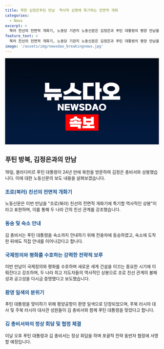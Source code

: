 ```yaml
---
title: 북한 김정은푸틴 만남  역사적 상봉에 특기하는 전면적 개화
categories:
  - News
excerpt: >
  북러 친선의 전면적 개화기, 노동당 기관지 노동신문은 김정은과 푸틴 대통령의 평양 만남을 감격적인 상봉으로 보도. 두 인사가 270일 만에 재회하며 친선의 불패성 다지고, 평양의 황홀한 야경을 즐기며 국가 관계 개화 시사. 특히 김 총비서가 푸틴 대통령을 숙소까지 직접 안내, 함께 담소를 이었다. 평양공항에는 러시아 국기와 북한 국기가 게양되며, 대사 등의 환영 분위기 속에서 푸틴 대통령의 방북을 환영하는 분위기가 형성되었다.
feature_text: >
  북러 친선의 전면적 개화기, 노동당 기관지 노동신문은 김정은과 푸틴 대통령의 평양 만남을 감격적인 상봉으로 보도. 두 인사가 270일 만에 재회하며 친선의 불패성 다지고, 평양의 황홀한 야경을 즐기며 국가 관계 개화 시사. 특히 김 총비서가 푸틴 대통령을 숙소까지 직접 안내, 함께 담소를 이었다. 평양공항에는 러시아 국기와 북한 국기가 게양되며, 대사 등의 환영 분위기 속에서 푸틴 대통령의 방북을 환영하는 분위기가 형성되었다.
image: '/assets/img/newsdao_breakingnews.jpg'
---
```


<p><img src="/assets/img/newsdao_breakingnews.jpg" alt="pcversion 속보" /></p>

<h2 data-ke-size="size26">푸틴 방북, 김정은과의 만남</h2>

<p data-ke-size="size16">19일, 블라디미르 푸틴 대통령이 24년 만에 북한을 방문하여 김정은 총비서와 상봉했습니다. 이에 대한 노동신문의 보도 내용을 살펴보겠습니다.</p>

<h3><b><span style="color: #1a5490;">조로(북러) 친선의 전면적 개화기</span></b></h3>

<p data-ke-size="size16">노동신문은 이번 만남을 "조로(북러) 친선의 전면적 개화기에 특기할 역사적인 상봉"이라고 표현하며, 이를 통해 두 나라 간의 친선 관계를 강조했습니다.</p>

<h3><b><span style="color: #1a5490;">동승 및 숙소 안내</span></b></h3>

<p data-ke-size="size16">김 총비서는 푸틴 대통령을 숙소까지 안내하기 위해 전용차에 동승하였고, 숙소에 도착한 뒤에도 직접 안내를 이어나갔다고 합니다.</p>

<h3><b><span style="color: #1a5490;">국제정의와 평화를 수호하는 강력한 전략적 보루</span></b></h3>

<p data-ke-size="size16">이번 만남이 국제정의와 평화를 수호하며 새로운 세계 건설을 이끄는 중요한 시기에 이뤄진다고 강조하며, 두 나라 최고 지도자들의 역사적인 상봉으로 조로 친선 관계의 불패성과 공고성을 다시금 증명했다고 보도했습니다.</p>

<h3><b><span style="color: #1a5490;">환영 일색의 분위기</span></b></h3>

<p data-ke-size="size16">푸틴 대통령을 맞이하기 위해 평양공항이 환영 일색으로 단장되었으며, 주북 러시아 대사 및 주북 러시아 대사관 성원들이 김 총비서와 함께 푸틴 대통령을 맞았다고 합니다.</p>

<h3><b><span style="color: #1a5490;">김 총비서와의 정상 회담 및 협정 체결</span></b></h3>

<p data-ke-size="size16">이날 오후 푸틴 대통령과 김 총비서는 정상 회담을 하며 포괄적 전략 동반자 협정에 서명할 예정입니다.</p>


